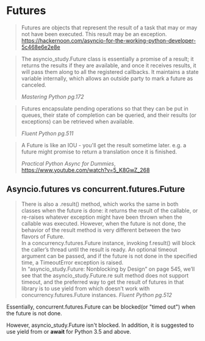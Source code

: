 # Futures

> Futures are objects that represent the result of a task that may or may not have been executed. This result may be an exception.
https://hackernoon.com/asyncio-for-the-working-python-developer-5c468e6e2e8e

> The asyncio_study.Future class is essentially a promise of a result; it returns the results
if they are available, and once it receives results,
it will pass them along to all the registered callbacks.
It maintains a state variable internally, which allows an outside party to mark a future as canceled.<p/>
_Mastering Python pg.172_

> Futures encapsulate pending operations so that they can be put in queues,
their state of completion can be queried, and their results (or exceptions) can be retrieved when available.<p/>
_Fluent Python pg.511_


> A Future is like an IOU - you'll get the result sometime later. e.g. a future might
promise to return a translation once it is finished. <p/>
_Practical Python Async for Dummies_, https://www.youtube.com/watch?v=5_K8GwZ_268



## Asyncio.futures vs concurrent.futures.Future

> There is also a .result() method, which works the same in both classes when the future is done:
it returns the result of the callable, or re-raises whatever exception might have been thrown when the callable was executed.
However, when the future is not done,
the behavior of the result method is very different between the two flavors of Future. <br>
In a concurrency.futures.Future instance, invoking f.result() will block the caller’s thread until the result is ready.
An optional timeout argument can be passed, and if the future is not done in the specified time, a TimeoutError exception is raised. <br>
In “asyncio_study.Future: Nonblocking by Design” on page 545,
we’ll see that the asyncio_study.Future.re sult method does not support timeout,
and the preferred way to get the result of futures in that library is to use yield from
which doesn’t work with concurrency.futures.Future instances. _Fluent Python pg.512_

Essentially, concurrent.futures.Future can be blocked(or "timed out") when the future is not done.

However, asyncio_study.Future isn't blocked. In addition, it is suggested to use yield from or **await** for Python 3.5 and above.
